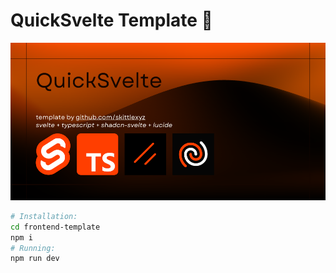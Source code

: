 # QuickSvelte Template 📙
![](./banner.png)

```bash
# Installation:
cd frontend-template
npm i
# Running:
npm run dev
```

